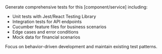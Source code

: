 Generate comprehensive tests for this [component/service] including:
- Unit tests with Jest/React Testing Library
- Integration tests for API endpoints
- Cucumber feature files for business scenarios
- Edge cases and error conditions
- Mock data for financial scenarios

Focus on behavior-driven development and maintain existing test patterns.
